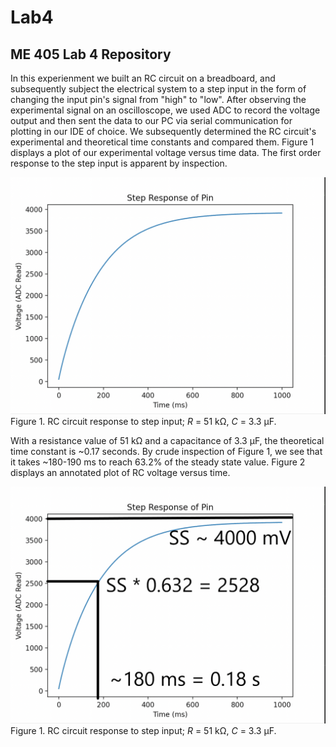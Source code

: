 # Lab4
## ME 405 Lab 4 Repository

In this experienment we built an RC circuit on a breadboard, and subsequently subject the electrical system to a step input 
in the form of changing the input pin's signal from "high" to "low". After observing the experimental signal on an oscilloscope, we
used ADC to record the voltage output and then sent the data to our PC via serial communication for plotting in our IDE
of choice. We subsequently determined the RC circuit's experimental and theoretical time constants and compared them. Figure 1 displays
a plot of our experimental voltage versus time data. The first order response to the step input is apparent by inspection.

![RC circuit response to a step input](Response_Plot1.png)
<br>
Figure 1. RC circuit response to step input; *R* = 51 k&Omega;, *C* = 3.3 &mu;F.

With a resistance value of 51 k&Omega; and a capacitance of 3.3 &mu;F, the theoretical time constant is ~0.17 seconds. By crude 
inspection of Figure 1, we see that it takes ~180-190 ms to reach 63.2% of the steady state value. Figure 2 displays an annotated
plot of RC voltage versus time. 

![Annotated RC circuit step response](Response_Plot.png)
<br>
Figure 1. RC circuit response to step input; *R* = 51 k&Omega;, *C* = 3.3 &mu;F.


